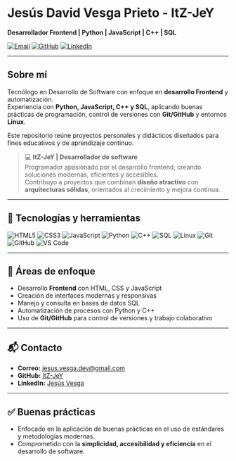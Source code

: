 # Jesús David Vesga Prieto - ItZ-JeY

**Desarrollador Frontend | Python | JavaScript | C++ | SQL**

[![Email](https://img.shields.io/badge/Email-D14836?style=for-the-badge&logo=gmail&logoColor=white)](mailto:jesus.vesga.dev@gmail.com)
[![GitHub](https://img.shields.io/badge/GitHub-100000?style=for-the-badge&logo=github&logoColor=white)](https://github.com/ItZ-JeY)
[![LinkedIn](https://img.shields.io/badge/LinkedIn-0077B5?style=for-the-badge&logo=linkedin&logoColor=white)](https://linkedin.com/in/jesus-vesga)

---

## Sobre mí
Tecnólogo en Desarrollo de Software con enfoque en **desarrollo Frontend** y automatización.  
Experiencia con **Python, JavaScript, C++ y SQL**, aplicando buenas prácticas de programación, control de versiones con **Git/GitHub** y entornos **Linux**.  

Este repositorio reúne proyectos personales y didácticos diseñados para fines educativos y de aprendizaje continuo.

> 💻 **ItZ-JeY | Desarrollador de software**  
> Programador apasionado por el desarrollo frontend, creando soluciones modernas, eficientes y accesibles.  
> Contribuyo a proyectos que combinan **diseño atractivo** con **arquitecturas sólidas**, orientados al crecimiento y mejora continua.

---

## 🚀 Tecnologías y herramientas

![HTML5](https://img.shields.io/badge/HTML5-E34F26?style=for-the-badge&logo=html5&logoColor=white)
![CSS3](https://img.shields.io/badge/CSS3-1572B6?style=for-the-badge&logo=css3&logoColor=white)
![JavaScript](https://img.shields.io/badge/JavaScript-F7DF1E?style=for-the-badge&logo=javascript&logoColor=black)
![Python](https://img.shields.io/badge/Python-3776AB?style=for-the-badge&logo=python&logoColor=white)
![C++](https://img.shields.io/badge/C++-00599C?style=for-the-badge&logo=cplusplus&logoColor=white)
![SQL](https://img.shields.io/badge/SQL-003B57?style=for-the-badge&logo=postgresql&logoColor=white)
![Linux](https://img.shields.io/badge/Linux-FCC624?style=for-the-badge&logo=linux&logoColor=black)
![Git](https://img.shields.io/badge/Git-F05032?style=for-the-badge&logo=git&logoColor=white)
![GitHub](https://img.shields.io/badge/GitHub-181717?style=for-the-badge&logo=github&logoColor=white)
![VS Code](https://img.shields.io/badge/VS%20Code-0078D4?style=for-the-badge&logo=visual-studio-code&logoColor=white)

---

## 📌 Áreas de enfoque

- Desarrollo **Frontend** con HTML, CSS y JavaScript  
- Creación de interfaces modernas y responsivas  
- Manejo y consulta en bases de datos SQL  
- Automatización de procesos con Python y C++  
- Uso de **Git/GitHub** para control de versiones y trabajo colaborativo  

---

## 📬 Contacto

- **Correo:** [jesus.vesga.dev@gmail.com](mailto:jesus.vesga.dev@gmail.com)  
- **GitHub:** [ItZ-JeY](https://github.com/ItZ-JeY)  
- **LinkedIn:** [Jesús Vesga](https://linkedin.com/in/jesus-vesga)  

---

## ✅ Buenas prácticas

- Enfocado en la aplicación de buenas prácticas en el uso de estándares y metodologías modernas.  
- Comprometido con la **simplicidad, accesibilidad y eficiencia** en el desarrollo de software.  
